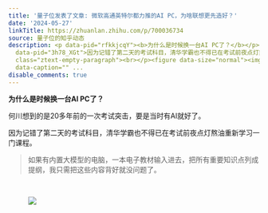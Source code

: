 ```yaml
---
title: '量子位发表了文章: 微软高通英特尔都力推的AI PC，为啥联想更先造好？'
date: '2024-05-27'
linkTitle: https://zhuanlan.zhihu.com/p/700036734
source: 量子位的知乎动态
description: <p data-pid="rfkkjcqY"><b>为什么是时候换一台AI PC了？</b></p><p data-pid="lpj1pVHf">何川想到的是20多年前的一次考试突击，要是当时有AI就好了。</p><p
  data-pid="3h78_XGt">因为记错了第二天的考试科目，清华学霸也不得已在考试前夜点灯熬油重新学习一门课程。</p><blockquote data-pid="IgIA_Pd8">如果有内置大模型的电脑，一本电子教材输入进去，把所有重要知识点列成提纲，我只需把这些内容背好就没问题了。</blockquote><p
  class="ztext-empty-paragraph"><br></p><figure data-size="normal"><img src="https://pic3.zhimg.com/v2-496a15a19a684d5f499f539f6a6ea62e.jpg"
  data-caption="" ...
disable_comments: true
---
```

<p data-pid="rfkkjcqY"><b>为什么是时候换一台AI PC了？</b></p><p data-pid="lpj1pVHf">何川想到的是20多年前的一次考试突击，要是当时有AI就好了。</p><p data-pid="3h78_XGt">因为记错了第二天的考试科目，清华学霸也不得已在考试前夜点灯熬油重新学习一门课程。</p><blockquote data-pid="IgIA_Pd8">如果有内置大模型的电脑，一本电子教材输入进去，把所有重要知识点列成提纲，我只需把这些内容背好就没问题了。</blockquote><p class="ztext-empty-paragraph"><br></p><figure data-size="normal"><img src="https://pic3.zhimg.com/v2-496a15a19a684d5f499f539f6a6ea62e.jpg" data-caption="" ...